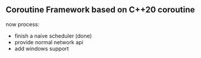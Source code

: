 ## Coroutine Framework based on C++20 coroutine

now process:

- finish a naive scheduler (done)
- provide normal network api
- add windows support